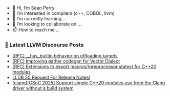 - 👋 Hi, I’m Sean Perry
- 👀 I’m interested in compilers (c++, COBOL, llvm)
- 🌱 I’m currently learning ...
- 💞️ I’m looking to collaborate on ...
- 📫 How to reach me ...

<!---
s66perry/s66perry is a ✨ special ✨ repository because its `README.md` (this file) appears on your GitHub profile.
You can click the Preview link to take a look at your changes.
--->
### 📕 Latest LLVM Discourse Posts

<!-- DISCOURSE-LLVM:START -->
- [[RFC] __has_builtin behavior on offloading targets](https://discourse.llvm.org/t/rfc-has-builtin-behavior-on-offloading-targets/84964#post_15)
- [[RFC] Improving gather codegen for Vector Dialect](https://discourse.llvm.org/t/rfc-improving-gather-codegen-for-vector-dialect/85011#post_8)
- [[RFC] Extensions to export macros/&lpar;preprocessor states&rpar; for C++20 modules](https://discourse.llvm.org/t/rfc-extensions-to-export-macros-preprocessor-states-for-c-20-modules/85083#post_6)
- [LLDB 20 Request For Release Notes!](https://discourse.llvm.org/t/lldb-20-request-for-release-notes/84034#post_15)
- [[clang][GSoC 2025] Support simple C++20 modules use from the Clang driver without a build system](https://discourse.llvm.org/t/clang-gsoc-2025-support-simple-c-20-modules-use-from-the-clang-driver-without-a-build-system/84511#post_6)
<!-- DISCOURSE-LLVM:END -->
